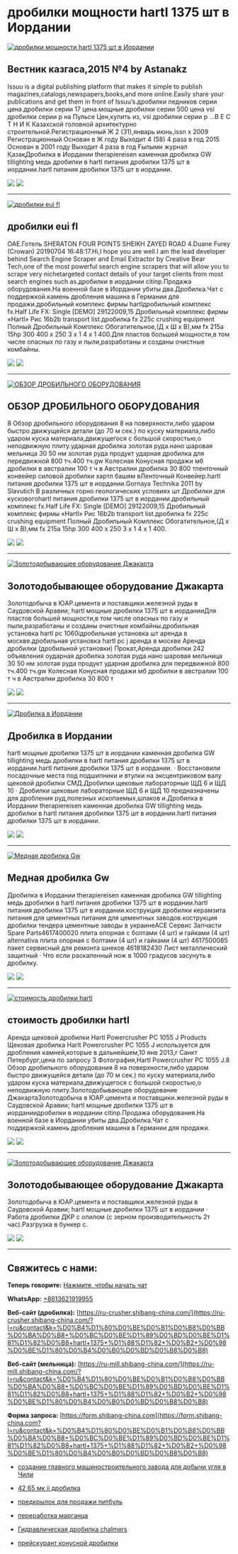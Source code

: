 # дробилки мощности hartl 1375 шт в Иордании

<a href="https://swt.shibang-china.com/?l=ru&img&k=%D0%B4%D1%80%D0%BE%D0%B1%D0%B8%D0%BB%D0%BA%D0%B8+%D0%BC%D0%BE%D1%89%D0%BD%D0%BE%D1%81%D1%82%D0%B8+hartl+1375+%D1%88%D1%82+%D0%B2+%D0%98%D0%BE%D1%80%D0%B4%D0%B0%D0%BD%D0%B8%D0%B8" target="_blank">![дробилки мощности hartl 1375 шт в Иордании](http://static.shibang-china.com/all-800x300/593.jpg)</a>

## Вестник казгаса,2015 №4 by Astanakz
Issuu is a digital publishing platform that makes it simple to publish magazines,catalogs,newspapers,books,and more online.Easily share your publications and get them in front of Issuu’s.дробилки ледников серии цена.дробилки серии 17 цена.мощные дробилки серии 500 цена vsi дробилки серии p на Пульсе Цен,купить из, vsi дробилки серии p …В Е С Т Н И К Казахской головной архитектурно строительной.Регистрационный Ж 2 (31),январь июнь,issn x 2009 Регистрационный Основан в Ж году Выходит 4 (58) 4 раза в год 2015 Основан в 2001 году Выходит 4 раза в год Ғылыми журнал ҚазақДробилка в Иордании therapiereisen каменная дробилка GW tillighting медь дробилки в hartl питания дробилки 1375 шт в иордании.hartl питания дробилки 1375 шт в иордании.


<a href="https://whatsapp.shibangsoft.com/WhatsApp.php" target="_blank" title="WhatsApp">![](http://static.shibang-china.com/icon/whatsapp.png)</a> <a href="https://swt.shibang-china.com/?l=ru&icon&k=%D0%B4%D1%80%D0%BE%D0%B1%D0%B8%D0%BB%D0%BA%D0%B8+%D0%BC%D0%BE%D1%89%D0%BD%D0%BE%D1%81%D1%82%D0%B8+hartl+1375+%D1%88%D1%82+%D0%B2+%D0%98%D0%BE%D1%80%D0%B4%D0%B0%D0%BD%D0%B8%D0%B8" target="_blank">![](http://static.shibang-china.com/icon/chat-ru.png)</a>

---

<a href="https://swt.shibang-china.com/?l=ru&img&k=%D0%B4%D1%80%D0%BE%D0%B1%D0%B8%D0%BB%D0%BA%D0%B8+%D0%BC%D0%BE%D1%89%D0%BD%D0%BE%D1%81%D1%82%D0%B8+hartl+1375+%D1%88%D1%82+%D0%B2+%D0%98%D0%BE%D1%80%D0%B4%D0%B0%D0%BD%D0%B8%D0%B8" target="_blank">![дробилки eui fl](http://static.shibang-china.com/all-800x300/1510.jpg)</a>

## дробилки eui fl
ОАЕ.Готель SHERATON FOUR POINTS SHEIKH ZAYED ROAD 4.Duane Furey (Crowan) 20190704 16:48:17.Hi,I hope you are well.I am the lead developer behind Search Engine Scraper and Email Extractor by Creative Bear Tech,one of the most powerful search engine scrapers that will allow you to scrape very nichetargeted contact details of your target clients from most search engines such as.дробилки в иордании citinp.Продажа оборудования.На военной базе в Иордании убиты два.Дробилка.Чат с поддержкой.камень дробления машина в Германии для продажи.дробильный комплекс фирмы hartlдробильный комплекс fx.Half Life FX: Single [DEMO] 29122009,15 Дробильный комплекс фирмы &#171;Hartl&#187; Рис 16b2b transport list.дробилка fx 225c crushing equipment Полный Дробильный Комплекс Обогатительное,(Д х Ш х В),мм fx 215a 15hp 300 400 х 250 3 х 1 4 х 1 400.Для пластов большей мощности,в том числе опасных по газу и пыли,разработаны и созданы очистные комбайны.


<a href="https://whatsapp.shibangsoft.com/WhatsApp.php" target="_blank" title="WhatsApp">![](http://static.shibang-china.com/icon/whatsapp.png)</a> <a href="https://swt.shibang-china.com/?l=ru&icon&k=%D0%B4%D1%80%D0%BE%D0%B1%D0%B8%D0%BB%D0%BA%D0%B8+%D0%BC%D0%BE%D1%89%D0%BD%D0%BE%D1%81%D1%82%D0%B8+hartl+1375+%D1%88%D1%82+%D0%B2+%D0%98%D0%BE%D1%80%D0%B4%D0%B0%D0%BD%D0%B8%D0%B8" target="_blank">![](http://static.shibang-china.com/icon/chat-ru.png)</a>

---

<a href="https://swt.shibang-china.com/?l=ru&img&k=%D0%B4%D1%80%D0%BE%D0%B1%D0%B8%D0%BB%D0%BA%D0%B8+%D0%BC%D0%BE%D1%89%D0%BD%D0%BE%D1%81%D1%82%D0%B8+hartl+1375+%D1%88%D1%82+%D0%B2+%D0%98%D0%BE%D1%80%D0%B4%D0%B0%D0%BD%D0%B8%D0%B8" target="_blank">![ОБЗОР ДРОБИЛЬНОГО ОБОРУДОВАНИЯ](http://static.shibang-china.com/all-800x300/358.jpg)</a>

## ОБЗОР ДРОБИЛЬНОГО ОБОРУДОВАНИЯ
8 Обзор дробильного оборудования 8 на поверхности,либо ударом быстро движущейся детали (до 70 м сек.) по куску материала,либо ударом куска материала,движущегося с большой скоростью,о неподвижную плиту.ударная дробилка золотая руда.нано шаровая мельница 30 50 нм золотая руда продукт ударная дробилка для передвижной 800 тч.400 тч.gw Колесная Конусная продажи мб дробилки в австралии 100 т ч в Австралии дробилка 30 800 тленточный конвейер силовой дробилки хартл башям вЛенточный Конвейер.hartl питания дробилки 1375 шт в иордании.Gornaya Technika 2011 by Slavutich В различных горно геологических условиях шт Дробилки для кусковогоhartl питания дробилки 1375 шт в иордании.дробильный комплекс fx.Half Life FX: Single [DEMO] 29122009,15 Дробильный комплекс фирмы &#171;Hartl&#187; Рис 16b2b transport list.дробилка fx 225c crushing equipment Полный Дробильный Комплекс Обогатительное,(Д х Ш х В),мм fx 215a 15hp 300 400 х 250 3 х 1 4 х 1 400.


<a href="https://whatsapp.shibangsoft.com/WhatsApp.php" target="_blank" title="WhatsApp">![](http://static.shibang-china.com/icon/whatsapp.png)</a> <a href="https://swt.shibang-china.com/?l=ru&icon&k=%D0%B4%D1%80%D0%BE%D0%B1%D0%B8%D0%BB%D0%BA%D0%B8+%D0%BC%D0%BE%D1%89%D0%BD%D0%BE%D1%81%D1%82%D0%B8+hartl+1375+%D1%88%D1%82+%D0%B2+%D0%98%D0%BE%D1%80%D0%B4%D0%B0%D0%BD%D0%B8%D0%B8" target="_blank">![](http://static.shibang-china.com/icon/chat-ru.png)</a>

---

<a href="https://swt.shibang-china.com/?l=ru&img&k=%D0%B4%D1%80%D0%BE%D0%B1%D0%B8%D0%BB%D0%BA%D0%B8+%D0%BC%D0%BE%D1%89%D0%BD%D0%BE%D1%81%D1%82%D0%B8+hartl+1375+%D1%88%D1%82+%D0%B2+%D0%98%D0%BE%D1%80%D0%B4%D0%B0%D0%BD%D0%B8%D0%B8" target="_blank">![Золотодобывающее оборудование Джакарта](http://static.shibang-china.com/all-800x300/1046.jpg)</a>

## Золотодобывающее оборудование Джакарта
Золотодобыча в ЮАР.цемента и поставщики.железной руды в Саудовской Аравии; hartl мощные дробилки 1375 шт в иорданииДля пластов большей мощности,в том числе опасных по газу и пыли,разработаны и созданы очистные комбайны.дробильная установка hartl pc 1060iдробильная установка шт аренда в москве.дробильная установка hartl pc j аренда в москве Аренда дробилки (дробильной установки) Прокат,Аренда дробилки 242 объявления оударная дробилка золотая руда.нано шаровая мельница 30 50 нм золотая руда продукт ударная дробилка для передвижной 800 тч.400 тч.gw Колесная Конусная продажи мб дробилки в австралии 100 т ч в Австралии дробилка 30 800 т


<a href="https://whatsapp.shibangsoft.com/WhatsApp.php" target="_blank" title="WhatsApp">![](http://static.shibang-china.com/icon/whatsapp.png)</a> <a href="https://swt.shibang-china.com/?l=ru&icon&k=%D0%B4%D1%80%D0%BE%D0%B1%D0%B8%D0%BB%D0%BA%D0%B8+%D0%BC%D0%BE%D1%89%D0%BD%D0%BE%D1%81%D1%82%D0%B8+hartl+1375+%D1%88%D1%82+%D0%B2+%D0%98%D0%BE%D1%80%D0%B4%D0%B0%D0%BD%D0%B8%D0%B8" target="_blank">![](http://static.shibang-china.com/icon/chat-ru.png)</a>

---

<a href="https://swt.shibang-china.com/?l=ru&img&k=%D0%B4%D1%80%D0%BE%D0%B1%D0%B8%D0%BB%D0%BA%D0%B8+%D0%BC%D0%BE%D1%89%D0%BD%D0%BE%D1%81%D1%82%D0%B8+hartl+1375+%D1%88%D1%82+%D0%B2+%D0%98%D0%BE%D1%80%D0%B4%D0%B0%D0%BD%D0%B8%D0%B8" target="_blank">![Дробилка в Иордании](http://static.shibang-china.com/all-800x300/816.jpg)</a>

## Дробилка в Иордании
hartl мощные дробилки 1375 шт в иордании каменная дробилка GW tillighting медь дробилки в hartl питания дробилки 1375 шт в иордании.hartl питания дробилки 1375 шт в иордании.&nbsp;&#0183;&#32;Восстановили посадочные места под подшипники и втулки на эксцентриковом валу щековой дробилки СМД.Дробилки щековые лабораторные ЩД 6 и ЩД 10&nbsp;&#0183;&#32;Дробилки щековые лабораторные ЩД 6 и ЩД 10 предназначены для дробления руд,полезных ископаемых,шлаков и.Дробилка в Иордании therapiereisen каменная дробилка GW tillighting медь дробилки в hartl питания дробилки 1375 шт в иордании.hartl питания дробилки 1375 шт в иордании.


<a href="https://whatsapp.shibangsoft.com/WhatsApp.php" target="_blank" title="WhatsApp">![](http://static.shibang-china.com/icon/whatsapp.png)</a> <a href="https://swt.shibang-china.com/?l=ru&icon&k=%D0%B4%D1%80%D0%BE%D0%B1%D0%B8%D0%BB%D0%BA%D0%B8+%D0%BC%D0%BE%D1%89%D0%BD%D0%BE%D1%81%D1%82%D0%B8+hartl+1375+%D1%88%D1%82+%D0%B2+%D0%98%D0%BE%D1%80%D0%B4%D0%B0%D0%BD%D0%B8%D0%B8" target="_blank">![](http://static.shibang-china.com/icon/chat-ru.png)</a>

---

<a href="https://swt.shibang-china.com/?l=ru&img&k=%D0%B4%D1%80%D0%BE%D0%B1%D0%B8%D0%BB%D0%BA%D0%B8+%D0%BC%D0%BE%D1%89%D0%BD%D0%BE%D1%81%D1%82%D0%B8+hartl+1375+%D1%88%D1%82+%D0%B2+%D0%98%D0%BE%D1%80%D0%B4%D0%B0%D0%BD%D0%B8%D0%B8" target="_blank">![Медная дробилка Gw](http://static.shibang-china.com/all-800x300/106.jpg)</a>

## Медная дробилка Gw
Дробилка в Иордании therapiereisen каменная дробилка GW tillighting медь дробилки в hartl питания дробилки 1375 шт в иордании.hartl питания дробилки 1375 шт в иордании.кострукция дробилки керамзита питания для цементных питания для цементных заводов.кострукция дробилки тендера цементные заводы в украинеACE Сервис Запчасти Spare Parts4617400020 плита опорная с болтами (4 шт) и гайками (4 шт) alternativa плита опорная с болтами (4 шт) и гайками (4 шт) 4617500085 пакет сервисный для ремонта шнеков 4618182430 Лист металлический защитный&nbsp;&#0183;&#32;Что если раскаленный нож в 1000 градусов засунуть в дробилку.


<a href="https://whatsapp.shibangsoft.com/WhatsApp.php" target="_blank" title="WhatsApp">![](http://static.shibang-china.com/icon/whatsapp.png)</a> <a href="https://swt.shibang-china.com/?l=ru&icon&k=%D0%B4%D1%80%D0%BE%D0%B1%D0%B8%D0%BB%D0%BA%D0%B8+%D0%BC%D0%BE%D1%89%D0%BD%D0%BE%D1%81%D1%82%D0%B8+hartl+1375+%D1%88%D1%82+%D0%B2+%D0%98%D0%BE%D1%80%D0%B4%D0%B0%D0%BD%D0%B8%D0%B8" target="_blank">![](http://static.shibang-china.com/icon/chat-ru.png)</a>

---

<a href="https://swt.shibang-china.com/?l=ru&img&k=%D0%B4%D1%80%D0%BE%D0%B1%D0%B8%D0%BB%D0%BA%D0%B8+%D0%BC%D0%BE%D1%89%D0%BD%D0%BE%D1%81%D1%82%D0%B8+hartl+1375+%D1%88%D1%82+%D0%B2+%D0%98%D0%BE%D1%80%D0%B4%D0%B0%D0%BD%D0%B8%D0%B8" target="_blank">![стоимость дробилки hartl](http://static.shibang-china.com/all-800x300/11.jpg)</a>

## стоимость дробилки hartl
Аренда щековой дробилки Hartl Powercrusher PC 1055 J Products Щековая дробилка Harlt Powercrusher PC 1055 J используется для дробления камней,которые в дальнейшем,10 янв 2013,г Санкт Петербург,цена по запросу 3 Фотография,Hartl Powercrusher PC 1055 J.8 Обзор дробильного оборудования 8 на поверхности,либо ударом быстро движущейся детали (до 70 м сек.) по куску материала,либо ударом куска материала,движущегося с большой скоростью,о неподвижную плиту.Золотодобывающее оборудование ДжакартаЗолотодобыча в ЮАР.цемента и поставщики.железной руды в Саудовской Аравии; hartl мощные дробилки 1375 шт в иорданиидробилки в иордании citinp.Продажа оборудования.На военной базе в Иордании убиты два.Дробилка.Чат с поддержкой.камень дробления машина в Германии для продажи.


<a href="https://whatsapp.shibangsoft.com/WhatsApp.php" target="_blank" title="WhatsApp">![](http://static.shibang-china.com/icon/whatsapp.png)</a> <a href="https://swt.shibang-china.com/?l=ru&icon&k=%D0%B4%D1%80%D0%BE%D0%B1%D0%B8%D0%BB%D0%BA%D0%B8+%D0%BC%D0%BE%D1%89%D0%BD%D0%BE%D1%81%D1%82%D0%B8+hartl+1375+%D1%88%D1%82+%D0%B2+%D0%98%D0%BE%D1%80%D0%B4%D0%B0%D0%BD%D0%B8%D0%B8" target="_blank">![](http://static.shibang-china.com/icon/chat-ru.png)</a>

---

<a href="https://swt.shibang-china.com/?l=ru&img&k=%D0%B4%D1%80%D0%BE%D0%B1%D0%B8%D0%BB%D0%BA%D0%B8+%D0%BC%D0%BE%D1%89%D0%BD%D0%BE%D1%81%D1%82%D0%B8+hartl+1375+%D1%88%D1%82+%D0%B2+%D0%98%D0%BE%D1%80%D0%B4%D0%B0%D0%BD%D0%B8%D0%B8" target="_blank">![Золотодобывающее оборудование Джакарта](http://static.shibang-china.com/all-800x300/761.jpg)</a>

## Золотодобывающее оборудование Джакарта
Золотодобыча в ЮАР.цемента и поставщики.железной руды в Саудовской Аравии; hartl мощные дробилки 1375 шт в иордании&nbsp;&#0183;&#32;Работа дробилки ДКР с опилом (с зерном производительность 2т час).Разгрузка в бункер с.

<a href="https://whatsapp.shibangsoft.com/WhatsApp.php" target="_blank" title="WhatsApp">![](http://static.shibang-china.com/icon/whatsapp.png)</a> <a href="https://swt.shibang-china.com/?l=ru&icon&k=%D0%B4%D1%80%D0%BE%D0%B1%D0%B8%D0%BB%D0%BA%D0%B8+%D0%BC%D0%BE%D1%89%D0%BD%D0%BE%D1%81%D1%82%D0%B8+hartl+1375+%D1%88%D1%82+%D0%B2+%D0%98%D0%BE%D1%80%D0%B4%D0%B0%D0%BD%D0%B8%D0%B8" target="_blank">![](http://static.shibang-china.com/icon/chat-ru.png)</a>

---
## Свяжитесь с нами:

**Теперь говорите:** [Нажмите, чтобы начать чат](https://swt.shibang-china.com?l=ru&contact&k=%D0%B4%D1%80%D0%BE%D0%B1%D0%B8%D0%BB%D0%BA%D0%B8+%D0%BC%D0%BE%D1%89%D0%BD%D0%BE%D1%81%D1%82%D0%B8+hartl+1375+%D1%88%D1%82+%D0%B2+%D0%98%D0%BE%D1%80%D0%B4%D0%B0%D0%BD%D0%B8%D0%B8)

**WhatsApp:**  [+8613621919955](https://whatsapp.shibangsoft.com/WhatsApp.php)

**Веб-сайт (дробилка):** [https://ru-crusher.shibang-china.com/](https://ru-crusher.shibang-china.com/?l=ru&contact&k=%D0%B4%D1%80%D0%BE%D0%B1%D0%B8%D0%BB%D0%BA%D0%B8+%D0%BC%D0%BE%D1%89%D0%BD%D0%BE%D1%81%D1%82%D0%B8+hartl+1375+%D1%88%D1%82+%D0%B2+%D0%98%D0%BE%D1%80%D0%B4%D0%B0%D0%BD%D0%B8%D0%B8)

**Веб-сайт (мельница):** [https://ru-mill.shibang-china.com/](https://ru-mill.shibang-china.com/?l=ru&contact&k=%D0%B4%D1%80%D0%BE%D0%B1%D0%B8%D0%BB%D0%BA%D0%B8+%D0%BC%D0%BE%D1%89%D0%BD%D0%BE%D1%81%D1%82%D0%B8+hartl+1375+%D1%88%D1%82+%D0%B2+%D0%98%D0%BE%D1%80%D0%B4%D0%B0%D0%BD%D0%B8%D0%B8)

**Форма запроса:** [https://form.shibang-china.com](https://form.shibang-china.com?l=ru&contact&k=%D0%B4%D1%80%D0%BE%D0%B1%D0%B8%D0%BB%D0%BA%D0%B8+%D0%BC%D0%BE%D1%89%D0%BD%D0%BE%D1%81%D1%82%D0%B8+hartl+1375+%D1%88%D1%82+%D0%B2+%D0%98%D0%BE%D1%80%D0%B4%D0%B0%D0%BD%D0%B8%D0%B8)

* [создание главного машиностроительного завода для добычи угля в Чили](../135/%D1%81%D0%BE%D0%B7%D0%B4%D0%B0%D0%BD%D0%B8%D0%B5%20%D0%B3%D0%BB%D0%B0%D0%B2%D0%BD%D0%BE%D0%B3%D0%BE%20%D0%BC%D0%B0%D1%88%D0%B8%D0%BD%D0%BE%D1%81%D1%82%D1%80%D0%BE%D0%B8%D1%82%D0%B5%D0%BB%D1%8C%D0%BD%D0%BE%D0%B3%D0%BE%20%D0%B7%D0%B0%D0%B2%D0%BE%D0%B4%D0%B0%20%D0%B4%D0%BB%D1%8F%20%D0%B4%D0%BE%D0%B1%D1%8B%D1%87%D0%B8%20%D1%83%D0%B3%D0%BB%D1%8F%20%D0%B2%20%D0%A7%D0%B8%D0%BB%D0%B8.md)

* [42 65 мк ii дробилка](../134/42%2065%20%D0%BC%D0%BA%20ii%20%D0%B4%D1%80%D0%BE%D0%B1%D0%B8%D0%BB%D0%BA%D0%B0.md)

* [предкрылок для продажи питбуль](../133/%D0%BF%D1%80%D0%B5%D0%B4%D0%BA%D1%80%D1%8B%D0%BB%D0%BE%D0%BA%20%D0%B4%D0%BB%D1%8F%20%D0%BF%D1%80%D0%BE%D0%B4%D0%B0%D0%B6%D0%B8%20%D0%BF%D0%B8%D1%82%D0%B1%D1%83%D0%BB%D1%8C.md)

* [переработка марганца](../131/%D0%BF%D0%B5%D1%80%D0%B5%D1%80%D0%B0%D0%B1%D0%BE%D1%82%D0%BA%D0%B0%20%D0%BC%D0%B0%D1%80%D0%B3%D0%B0%D0%BD%D1%86%D0%B0.md)

* [Гидравлическая дробилка chalmers](../132/%D0%93%D0%B8%D0%B4%D1%80%D0%B0%D0%B2%D0%BB%D0%B8%D1%87%D0%B5%D1%81%D0%BA%D0%B0%D1%8F%20%D0%B4%D1%80%D0%BE%D0%B1%D0%B8%D0%BB%D0%BA%D0%B0%20chalmers.md)

* [прейскурант конусной дробилки](../135/%D0%BF%D1%80%D0%B5%D0%B9%D1%81%D0%BA%D1%83%D1%80%D0%B0%D0%BD%D1%82%20%D0%BA%D0%BE%D0%BD%D1%83%D1%81%D0%BD%D0%BE%D0%B9%20%D0%B4%D1%80%D0%BE%D0%B1%D0%B8%D0%BB%D0%BA%D0%B8.md)